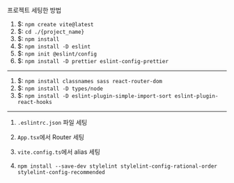 프로젝트 세팅한 방법

1. $: `npm create vite@latest`
2. $: `cd ./{project_name}`
3. $: `npm install`
4. $: `npm install -D eslint`
5. $: `npm init @eslint/config`
6. $: `npm install -D prettier eslint-config-prettier`
---
1. $: `npm install classnames sass react-router-dom`
2. $: `npm install -D types/node`
3. $: `npm install -D eslint-plugin-simple-import-sort eslint-plugin-react-hooks`
---
1. `.eslintrc.json` 파일 세팅
2. `App.tsx`에서 Router 세팅
3. `vite.config.ts`에서 alias 세팅

1. `npm install --save-dev stylelint stylelint-config-rational-order stylelint-config-recommended`
